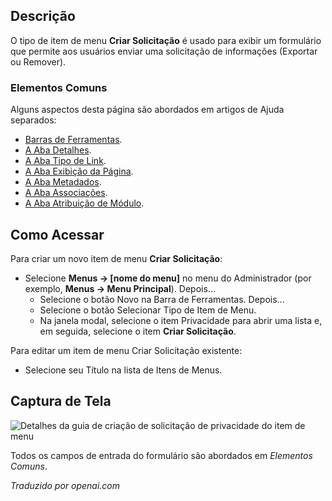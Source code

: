 <!-- Filename: Help4.x:Menu_Item:_Create_Request / Display title: Item do Menu: Criar Solicitação  -->

## Descrição

O tipo de item de menu **Criar Solicitação** é usado para exibir um formulário que permite aos usuários enviar uma solicitação de informações (Exportar ou Remover).

### Elementos Comuns

Alguns aspectos desta página são abordados em artigos de Ajuda separados:

* [Barras de Ferramentas](jdocmanual?article=help/common-elements/toolbars).
* [A Aba Detalhes](jdocmanual?article=help/menu-items-common/menu-item-details).
* [A Aba Tipo de Link](jdocmanual?article=help/menu-items-common/menu-item-link-type).
* [A Aba Exibição da Página](jdocmanual?article=help/menu-items-common/menu-item-page-display).
* [A Aba Metadados](jdocmanual?article=help/menu-items-common/menu-item-metadata).
* [A Aba Associações](jdocmanual?article=help/common-elements/edit-associations).
* [A Aba Atribuição de Módulo](jdocmanual?article=help/menu-items-common/menu-item-module-assignment).

## Como Acessar

Para criar um novo item de menu **Criar Solicitação**:

- Selecione **Menus → \[nome do menu\]** no menu do Administrador (por exemplo, **Menus → Menu Principal**). Depois...
  - Selecione o botão Novo na Barra de Ferramentas. Depois...
  - Selecione o botão Selecionar Tipo de Item de Menu.
  - Na janela modal, selecione o item Privacidade para abrir uma lista e, em seguida, selecione o item **Criar Solicitação**.

Para editar um item de menu Criar Solicitação existente:

- Selecione seu Título na lista de Itens de Menus.

## Captura de Tela

![Detalhes da guia de criação de solicitação de privacidade do item de menu](../../../pt/images/menu-items/privacy-create-request-details-tab.png)

Todos os campos de entrada do formulário são abordados em *Elementos Comuns*.

*Traduzido por openai.com*

